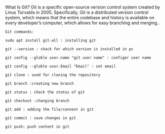 What Is Git? 
  Git is a specific open-source version control system created by Linus Torvalds in 2005. Specifically, Git is a distributed version control system, which means that the entire codebase and history is available on every developer’s computer, which allows for easy branching and merging..

    Git commands:
    
    sudo apt install git-all : installing git

    git --version : chack for which version is installed in pc

    git config --globle user.name "git user name" : configer user name

    git config --globle user.Email "Email" : set email

    git clone : used for cloning the repositery

    git branch :creating new branch

    git status : check the status of git

    git checkout :changing branch

    git add : adding the file/connent in git

    git commit : save changes in git

    git push: push content in git


